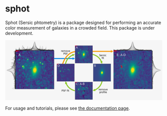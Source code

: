 # sphot

Sphot (Sersic phtometry) is a package designed for performing an accurate color measurement of galaxies in a crowded field.
This package is under development.

![](tests/sample.jpg)

For usage and tutorials, please see [the documentation page](https://sphot.readthedocs.io/en/latest/).
